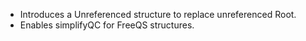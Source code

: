 - Introduces a Unreferenced structure to replace unreferenced Root.
- Enables simplifyQC for FreeQS structures.
